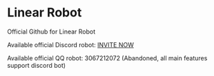 # Linear Robot

Official Github for Linear Robot

Available official Discord robot: [INVITE NOW](https://discord.com/oauth2/authorize?client_id=1106824253833220126&permissions=0&scope=bot)

Available official QQ robot: 3067212072 (Abandoned, all main features support discord bot)
